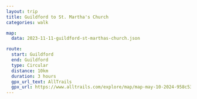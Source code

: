 ```yaml
---
layout: trip
title: Guildford to St. Martha's Church
categories: walk

map:
  data: 2023-11-11-guildford-st-marthas-church.json

route:
  start: Guildford
  end: Guildford
  type: Circular
  distance: 10km
  duration: 3 hours
  gpx_url_text: AllTrails
  gpx_url: https://www.alltrails.com/explore/map/map-may-10-2024-958c530?u=m&sh=xr4vxe
---
```

